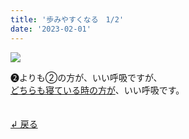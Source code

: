 ```yaml
---
title: '歩みやすくなる　1/2'
date: '2023-02-01'
---
```

![](/images/a_02_.jpg)

➋よりも②の方が、いい呼吸ですが、   
[どちらも寝ている時の方が]()、いい呼吸です。

　  
[ ↲ 戻る ](/posts/00)
